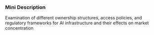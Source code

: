 ### Mini Description

Examination of different ownership structures, access policies, and regulatory frameworks for AI infrastructure and their effects on market concentration
